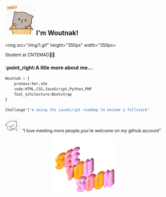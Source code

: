 <h2><img src="/img/hello-cute.gif" height="100px" width="100px">I'm Woutnak! </h2>  
                                
  <img src="/img/1.gif" height="350px" width="350px>


Student at CNTEMAD:woman_student:

<h3>:point_right:A litle more about me...</h3>

``` python
Woutnak = {
	pronous:her,she
	code:HTML,CSS,JavaScript,Python,PHP
	Tool_achitecture:Bootstrap
}

Challange"I'm doing the javaScript roadmap to become a fullstack"
```

<img src="/img/cute-kitty.gif" height="50px" width="50px"> "I love meeting more people,you're welcome on my github account"
                          
 <div align="center">  <img src="/img/see-you-soon.gif"></div>
